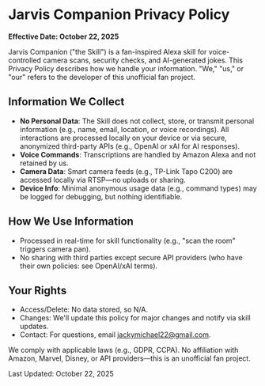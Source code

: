 # Jarvis Companion Privacy Policy

**Effective Date: October 22, 2025**

Jarvis Companion ("the Skill") is a fan-inspired Alexa skill for voice-controlled camera scans, security checks, and AI-generated jokes. This Privacy Policy describes how we handle your information. "We," "us," or "our" refers to the developer of this unofficial fan project.

## Information We Collect
- **No Personal Data**: The Skill does not collect, store, or transmit personal information (e.g., name, email, location, or voice recordings). All interactions are processed locally on your device or via secure, anonymized third-party APIs (e.g., OpenAI or xAI for AI responses).
- **Voice Commands**: Transcriptions are handled by Amazon Alexa and not retained by us.
- **Camera Data**: Smart camera feeds (e.g., TP-Link Tapo C200) are accessed locally via RTSP—no uploads or sharing.
- **Device Info**: Minimal anonymous usage data (e.g., command types) may be logged for debugging, but nothing identifiable.

## How We Use Information
- Processed in real-time for skill functionality (e.g., "scan the room" triggers camera pan).
- No sharing with third parties except secure API providers (who have their own policies: see OpenAI/xAI terms).

## Your Rights
- Access/Delete: No data stored, so N/A.
- Changes: We'll update this policy for major changes and notify via skill updates.
- Contact: For questions, email jackymichael22@gmail.com.

We comply with applicable laws (e.g., GDPR, CCPA). No affiliation with Amazon, Marvel, Disney, or API providers—this is an unofficial fan project.

Last Updated: October 22, 2025
